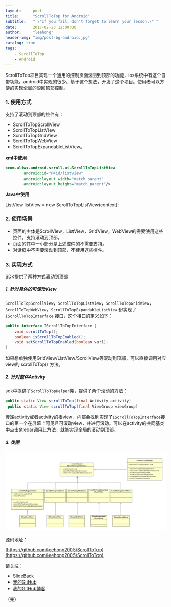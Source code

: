 ```yaml
---
layout:     post
title:      "ScrollToTop for Android"
subtitle:   " \"If you fail, don't forget to learn your lesson.\" "
date:       2017-02-23 12:00:00
author:     "leehong"
header-img: "img/post-bg-android.jpg"
catalog: true
tags:
    - ScrollToTop
    - Android
---
```



ScrollToTop项目实现一个通用的控制页面滚回到顶部的功能，ios系统中有这个自带功能，android中实现的很少。基于这个想法，开发了这个项目。使用者可以方便的实现全局的滚回顶部控制。

### 1. 使用方式

支持了滚动到顶部的控件有：

* ScrollToTopScrollView
* ScrollToTopListView
* ScrollToTopGridView
* ScrollToTopWebView
* ScrollToTopExpandableListView。

**xml中使用**

```xml
<com.aliwx.android.scroll.ui.ScrollToTopListView
        android:id="@+id/listview"
        android:layout_width="match_parent"
        android:layout_height="match_parent"/>
```

**Java中使用**

ListView listView = new ScrollToTopListView(context);

### 2. 使用场景

* 页面的主体是ScrollView，ListView，GridView，WebView的需要使用这些控件，支持滚动到顶部。
* 页面的其中一小部分是上述控件的不需要支持。
* 对话框中不需要滚动到顶部，不使用这些控件。

### 3. 实现方式

SDK提供了两种方式滚动到顶部

##### 1. 针对具体的可滚动View

`ScrollToTopScrollView`，`ScrollToTopListView`，`ScrollToTopGridView`，`ScrollToTopWebView`，`ScrollToTopExpandableListView` 都实现了 `IScrollToTopInterface` 接口，这个接口的定义如下：

```java
public interface IScrollToTopInterface {
    void scrollToTop();
    boolean isScrollToTopEnabled();
    void setScrollToTopEnabled(boolean var1);
}
```

如果想单独使用GridView/ListView/ScrollView等滚动到顶部，可以直接调用对应view的 scrollToTop() 方法。

##### 2. 针对整体Activity

sdk中提供了`ScrollToTopHelper`类，提供了两个滚动的方法：

```java
public static View scrollToTop(final Activity activity)
 public static View scrollToTop(final ViewGroup viewGroup)
```

传递activity或者activity的根view，内部会找到实现了`IScrollToTopInterface`接口的第一个在屏幕上可见且可滚动view，并进行滚动。可以在activity的共同基类中点击titlebar调用此方法，就能实现全局的滚动到顶部。

##### 3. 类图

![](/img/2017/2017-02-24-scroll-to-top-class.png)


源码地址：

[https://github.com/leehong2005/ScrollToTop](https://github.com/leehong2005/ScrollToTop)

请关注：

* [SlideBack](https://github.com/leehong2005/SlideBack)
* [我的GitHub](https://github.com/leehong2005)
* [我的GitHub博客](https://leehong2005.github.io)

（完）




